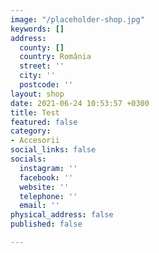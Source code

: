 ```yaml
---
image: "/placeholder-shop.jpg"
keywords: []
address:
  county: []
  country: România
  street: ''
  city: ''
  postcode: ''
layout: shop
date: 2021-06-24 10:53:57 +0300
title: Test
featured: false
category:
- Accesorii
social_links: false
socials:
  instagram: ''
  facebook: ''
  website: ''
  telephone: ''
  email: ''
physical_address: false
published: false

---
```

